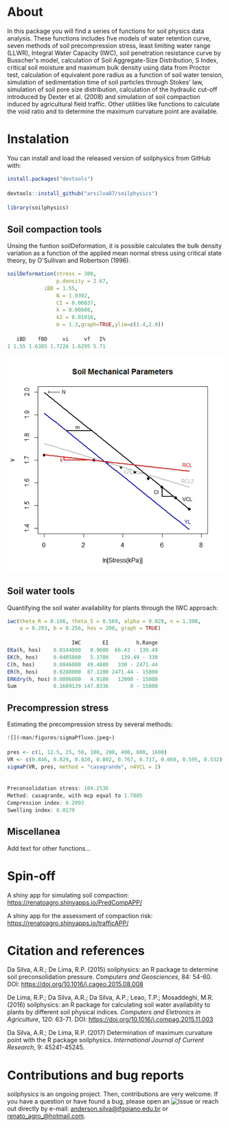 # About
In this package you will find a series of functions for soil physics data analysis. These functions includes five models of water retention curve, seven methods of soil precompression stress, least limiting water range (LLWR), Integral Water Capacity (IWC), soil penetration resistance curve by Busscher's model, calculation of Soil Aggregate-Size Distribution, S Index, critical soil moisture and maximum bulk density using data from Proctor test, calculation of equivalent pore radius as a function of soil water tension, simulation of sedimentation time of soil particles through Stokes' law, simulation of soil pore size distribution, calculation of the hydraulic cut-off introduced by  Dexter et al. (2008) and simulation of soil compaction induced by agricultural field traffic. Other utilities like functions to calculate the void ratio and to determine the maximum curvature point are available. 

# Instalation

You can install and load the released version of soilphysics from GitHub with:

```r
install.packages("devtools")

devtools::install_github("arsilva87/soilphysics")

library(soilphysics) 
```

## Soil compaction tools

Unsing the funtion soilDeformation, it is possible calculates the bulk density variation as a function of the applied mean normal stress using critical state theory, by O'Sullivan and Robertson (1996). 

```r
soilDeformation(stress = 300,
                p.density = 2.67,
	        iBD = 1.55, 
                N = 1.9392, 
                CI = 0.06037, 
                k = 0.00608, 
                k2 = 0.01916,
                m = 1.3,graph=TRUE,ylim=c(1.4,2.0))
                
   iBD    fBD     vi     vf   I%
1 1.55 1.6385 1.7226 1.6295 5.71

```

![](<man/figures/SMP.jpeg>)


## Soil water tools

Quantifying the soil water availability for plants through the IWC approach:

```r
iwc(theta_R = 0.166, theta_S = 0.569, alpha = 0.029, n = 1.308, 
    a = 0.203, b = 0.256, hos = 200, graph = TRUE)
    
                     IWC       EI         h.Range
EKa(h, hos)    0.0144000   0.9600  66.43 - 139.49
EK(h, hos)     0.0405000   5.3700    139.49 - 330
C(h, hos)      0.0846000  49.4800   330 - 2471.44
ER(h, hos)     0.0288000  87.1200 2471.44 - 15000
ERKdry(h, hos) 0.0006000   4.9100   12000 - 15000
Sum            0.1689139 147.8336       0 - 15000

```

## Precompression stress

Estimating the precompression stress by several methods:

```r
![](<man/figures/sigmaPfluxo.jpeg>)

pres <- c(1, 12.5, 25, 50, 100, 200, 400, 800, 1600)
VR <- c(0.846, 0.829, 0.820, 0.802, 0.767, 0.717, 0.660, 0.595, 0.532)
sigmaP(VR, pres, method = "casagrande", n4VCL = 2)


Preconsolidation stress: 104.2536
Method: casagrande, with mcp equal to 1.7885
Compression index: 0.2093
Swelling index: 0.0179 

```

## Miscellanea

Add text for other functions...

# Spin-off

A shiny app for simulating soil compaction: <https://renatoagro.shinyapps.io/PredCompAPP/>

A shiny app for the assessment of compaction risk: <https://renatoagro.shinyapps.io/trafficAPP/>

# Citation and references
Da Silva, A.R.; De Lima, R.P. (2015) soilphysics: an R package to determine soil preconsolidation pressure. *Computers and Geosciences*, 84: 54-60. DOI: <https://doi.org/10.1016/j.cageo.2015.08.008>

De Lima, R.P.; Da Silva, A.R.; Da Silva, A.P.; Leao, T.P.; Mosaddeghi, M.R. (2016) soilphysics: an R package for calculating soil water availability to plants by different soil physical indices. *Computers and Eletronics in Agriculture*, 120: 63-71. DOI: <https://doi.org/10.1016/j.compag.2015.11.003>

Da Silva, A.R.; De Lima, R.P. (2017) Determination of maximum curvature point with the R package soilphysics. *International Journal of Current Research*, 9: 45241-45245.  

# Contributions and bug reports

soilphysics is an ongoing project. Then, contributions are very welcome. If you have a question or have found a bug, please open an ![Issue](<https://github.com/arsilva87/soilphysics/issues>) or reach out directly by e-mail: <anderson.silva@ifgoiano.edu.br> or <renato_agro_@hotmail.com>.

